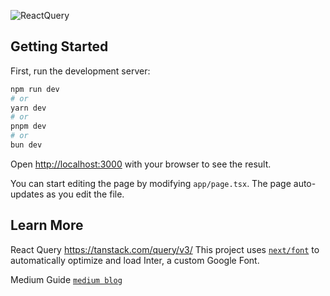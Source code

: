 ![ReactQuery](https://miro.medium.com/v2/resize:fit:4800/format:webp/1*cpag_6df8RImb4xws9y6fA.png)

## Getting Started

First, run the development server:

```bash
npm run dev
# or
yarn dev
# or
pnpm dev
# or
bun dev
```

Open [http://localhost:3000](http://localhost:3000) with your browser to see the result.

You can start editing the page by modifying `app/page.tsx`. The page auto-updates as you edit the file.



## Learn More

React Query https://tanstack.com/query/v3/
This project uses [`next/font`](https://nextjs.org/docs/basic-features/font-optimization) to automatically optimize and load Inter, a custom Google Font.

Medium Guide  [`medium blog`](https://medium.com/@ecarina.gonzalez/react-query-integration-with-next-js-are-you-ready-7433568356f2)

